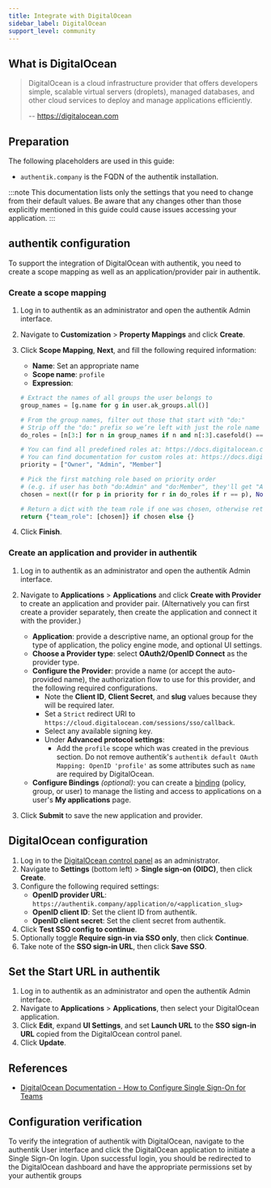 ```yaml
---
title: Integrate with DigitalOcean
sidebar_label: DigitalOcean
support_level: community
---
```


## What is DigitalOcean

> DigitalOcean is a cloud infrastructure provider that offers developers simple, scalable virtual servers (droplets), managed databases, and other cloud services to deploy and manage applications efficiently.
>
> -- https://digitalocean.com

## Preparation

The following placeholders are used in this guide:

- `authentik.company` is the FQDN of the authentik installation.

:::note
This documentation lists only the settings that you need to change from their default values. Be aware that any changes other than those explicitly mentioned in this guide could cause issues accessing your application.
:::

## authentik configuration

To support the integration of DigitalOcean with authentik, you need to create a scope mapping as well as an application/provider pair in authentik.

### Create a scope mapping

1. Log in to authentik as an administrator and open the authentik Admin interface.
2. Navigate to **Customization** > **Property Mappings** and click **Create**.
3. Click **Scope Mapping**, **Next**, and fill the following required information:
    - **Name**: Set an appropriate name
    - **Scope name**: `profile`
    - **Expression**:

    ```py
    # Extract the names of all groups the user belongs to
    group_names = [g.name for g in user.ak_groups.all()]

    # From the group names, filter out those that start with "do:"
    # Strip off the "do:" prefix so we’re left with just the role name
    do_roles = [n[3:] for n in group_names if n and n[:3].casefold() == "do:"]

    # You can find all predefined roles at: https://docs.digitalocean.com/platform/teams/roles/predefined/
    # You can find documentation for custom roles at: https://docs.digitalocean.com/platform/teams/roles/custom/
    priority = ["Owner", "Admin", "Member"]

    # Pick the first matching role based on priority order
    # (e.g. if user has both "do:Admin" and "do:Member", they'll get "Admin")
    chosen = next((r for p in priority for r in do_roles if r == p), None)

    # Return a dict with the team role if one was chosen, otherwise return an empty dict
    return {"team_role": [chosen]} if chosen else {}
    ```

4. Click **Finish**.

### Create an application and provider in authentik

1. Log in to authentik as an administrator and open the authentik Admin interface.
2. Navigate to **Applications** > **Applications** and click **Create with Provider** to create an application and provider pair. (Alternatively you can first create a provider separately, then create the application and connect it with the provider.)
    - **Application**: provide a descriptive name, an optional group for the type of application, the policy engine mode, and optional UI settings.
    - **Choose a Provider type**: select **OAuth2/OpenID Connect** as the provider type.
    - **Configure the Provider**: provide a name (or accept the auto-provided name), the authorization flow to use for this provider, and the following required configurations.
        - Note the **Client ID**, **Client Secret**, and **slug** values because they will be required later.
        - Set a `Strict` redirect URI to `https://cloud.digitalocean.com/sessions/sso/callback`.
        - Select any available signing key.
        - Under **Advanced protocol settings**:
            - Add the `profile` scope which was created in the previous section. Do not remove authentik's `authentik default OAuth Mapping: OpenID 'profile'` as some attributes such as `name` are required by DigitalOcean.
    - **Configure Bindings** _(optional)_: you can create a [binding](/docs/add-secure-apps/flows-stages/bindings/) (policy, group, or user) to manage the listing and access to applications on a user's **My applications** page.

3. Click **Submit** to save the new application and provider.

## DigitalOcean configuration

1. Log in to the [DigitalOcean control panel](https://cloud.digitalocean.com/) as an administrator.
2. Navigate to **Settings** (bottom left) > **Single sign-on (OIDC)**, then click **Create**.
3. Configure the following required settings:
    - **OpenID provider URL**: `https://authentik.company/application/o/<application_slug>`
    - **OpenID client ID**: Set the client ID from authentik.
    - **OpenID client secret**: Set the client secret from authentik.
4. Click **Test SSO config to continue**.
5. Optionally toggle **Require sign-in via SSO only**, then click **Continue**.
6. Take note of the **SSO sign-in URL**, then click **Save SSO**.

## Set the Start URL in authentik

1. Log in to authentik as an administrator and open the authentik Admin interface.
2. Navigate to **Applications** > **Applications**, then select your DigitalOcean application.
3. Click **Edit**, expand **UI Settings**, and set **Launch URL** to the **SSO sign-in URL** copied from the DigitalOcean control panel.
4. Click **Update**.

## References

- [DigitalOcean Documentation - How to Configure Single Sign-On for Teams](https://docs.digitalocean.com/platform/teams/how-to/configure-sso/)

## Configuration verification

To verify the integration of authentik with DigitalOcean, navigate to the authentik User interface and click the DigitalOcean application to initiate a Single Sign-On login. Upon successful login, you should be redirected to the DigitalOcean dashboard and have the appropriate permissions set by your authentik groups
